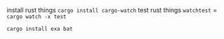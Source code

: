 install rust things
`cargo install cargo-watch`
test rust things
`watchtest` = `cargo watch -x test`

`cargo install exa bat`
